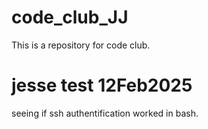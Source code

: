# code_club_JJ
This is a repository for code club.

# jesse test 12Feb2025
seeing if ssh authentification worked in bash. 
